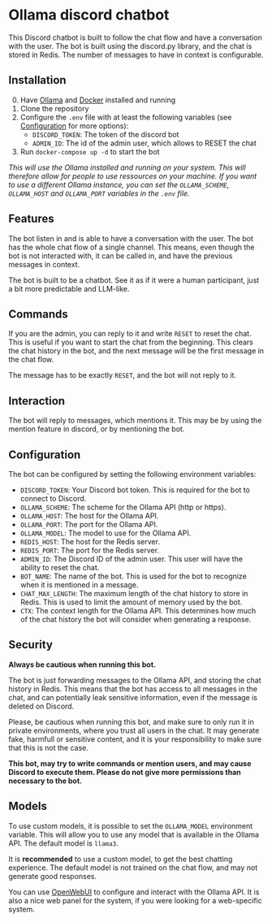 # Ollama discord chatbot

This Discord chatbot is built to follow the chat flow and have a conversation with the user. The bot is built using the discord.py library, and the chat is stored in Redis. The number of messages to have in context is configurable.

## Installation

0. Have [Ollama](https://ollama.com) and [Docker](https://docker.com) installed and running
1. Clone the repository
2. Configure the `.env` file with at least the following variables (see [Configuration](#configuration) for more options):
    - `DISCORD_TOKEN`: The token of the discord bot
    - `ADMIN_ID`: The id of the admin user, which allows to RESET the chat
3. Run `docker-compose up -d` to start the bot

*This will use the Ollama installed and running on your system. This will therefore allow for people to use ressources on your machine. If you want to use a different Ollama instance, you can set the `OLLAMA_SCHEME`, `OLLAMA_HOST` and `OLLAMA_PORT` variables in the `.env` file.*

## Features

The bot listen in and is able to have a conversation with the user. The bot has the whole chat flow of a single channel. This means, even though the bot is not interacted with, it can be called in, and have the previous messages in context.

The bot is built to be a chatbot. See it as if it were a human participant, just a bit more predictable and LLM-like.

## Commands

If you are the admin, you can reply to it and write `RESET` to reset the chat. This is useful if you want to start the chat from the beginning.
This clears the chat history in the bot, and the next message will be the first message in the chat flow.

The message has to be exactly `RESET`, and the bot will not reply to it.

## Interaction

The bot will reply to messages, which mentions it. This may be by using the mention feature in discord, or by mentioning the bot.

## Configuration

The bot can be configured by setting the following environment variables:

- `DISCORD_TOKEN`: Your Discord bot token. This is required for the bot to connect to Discord.
- `OLLAMA_SCHEME`: The scheme for the Ollama API (http or https).
- `OLLAMA_HOST`: The host for the Ollama API.
- `OLLAMA_PORT`: The port for the Ollama API.
- `OLLAMA_MODEL`: The model to use for the Ollama API.
- `REDIS_HOST`: The host for the Redis server.
- `REDIS_PORT`: The port for the Redis server.
- `ADMIN_ID`: The Discord ID of the admin user. This user will have the ability to reset the chat.
- `BOT_NAME`: The name of the bot. This is used for the bot to recognize when it is mentioned in a message.
- `CHAT_MAX_LENGTH`: The maximum length of the chat history to store in Redis. This is used to limit the amount of memory used by the bot.
- `CTX`: The context length for the Ollama API. This determines how much of the chat history the bot will consider when generating a response.

## Security

**Always be cautious when running this bot.**

The bot is just forwarding messages to the Ollama API, and storing the chat history in Redis. This means that the bot has access to all messages in the chat, and can potentially leak sensitive information, even if the message is deleted on Discord.

Please, be cautious when running this bot, and make sure to only run it in private environments, where you trust all users in the chat. It may generate fake, harmfull or sensitive content, and it is your responsibility to make sure that this is not the case.

**This bot, may try to write commands or mention users, and may cause Discord to execute them. Please do not give more permissions than necessary to the bot.**

## Models

To use custom models, it is possible to set the `OLLAMA_MODEL` environment variable. This will allow you to use any model that is available in the Ollama API. The default model is `llama3`.

It is **recommended** to use a custom model, to get the best chatting experience. The default model is not trained on the chat flow, and may not generate good responses.

You can use [OpenWebUI](https://github.com/open-webui/open-webui) to configure and interact with the Ollama API. It is also a nice web panel for the system, if you were looking for a web-specific system.
